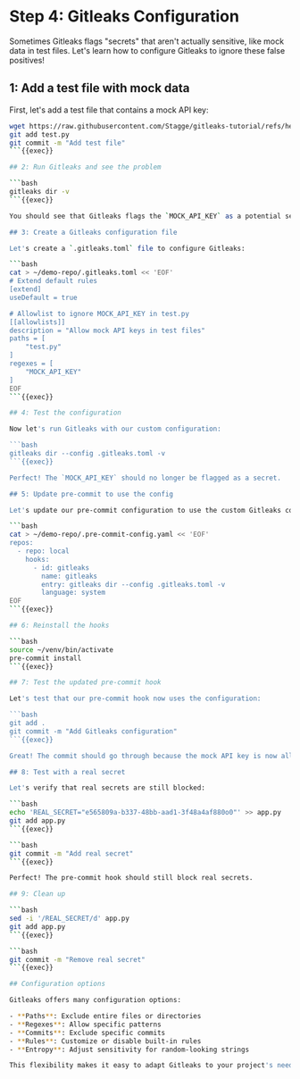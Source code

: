 # Step 4: Gitleaks Configuration

Sometimes Gitleaks flags "secrets" that aren't actually sensitive, like mock data in test files. Let's learn how to configure Gitleaks to ignore these false positives!

## 1: Add a test file with mock data

First, let's add a test file that contains a mock API key:

````bash
wget https://raw.githubusercontent.com/Stagge/gitleaks-tutorial/refs/heads/main/gitleaks-tutorial/assets/demo-repo/test.py
git add test.py
git commit -m "Add test file"
```{{exec}}

## 2: Run Gitleaks and see the problem

```bash
gitleaks dir -v
```{{exec}}

You should see that Gitleaks flags the `MOCK_API_KEY` as a potential secret, even though it's just test data.

## 3: Create a Gitleaks configuration file

Let's create a `.gitleaks.toml` file to configure Gitleaks:

```bash
cat > ~/demo-repo/.gitleaks.toml << 'EOF'
# Extend default rules
[extend]
useDefault = true

# Allowlist to ignore MOCK_API_KEY in test.py
[[allowlists]]
description = "Allow mock API keys in test files"
paths = [
    "test.py"
]
regexes = [
    "MOCK_API_KEY"
]
EOF
```{{exec}}

## 4: Test the configuration

Now let's run Gitleaks with our custom configuration:

```bash
gitleaks dir --config .gitleaks.toml -v
```{{exec}}

Perfect! The `MOCK_API_KEY` should no longer be flagged as a secret.

## 5: Update pre-commit to use the config

Let's update our pre-commit configuration to use the custom Gitleaks config:

```bash
cat > ~/demo-repo/.pre-commit-config.yaml << 'EOF'
repos:
  - repo: local
    hooks:
      - id: gitleaks
        name: gitleaks
        entry: gitleaks dir --config .gitleaks.toml -v
        language: system
EOF
```{{exec}}

## 6: Reinstall the hooks

```bash
source ~/venv/bin/activate
pre-commit install
```{{exec}}

## 7: Test the updated pre-commit hook

Let's test that our pre-commit hook now uses the configuration:

```bash
git add .
git commit -m "Add Gitleaks configuration"
```{{exec}}

Great! The commit should go through because the mock API key is now allowed.

## 8: Test with a real secret

Let's verify that real secrets are still blocked:

```bash
echo 'REAL_SECRET="e565809a-b337-48bb-aad1-3f48a4af880o0"' >> app.py
git add app.py
```{{exec}}

```bash
git commit -m "Add real secret"
```{{exec}}

Perfect! The pre-commit hook should still block real secrets.

## 9: Clean up

```bash
sed -i '/REAL_SECRET/d' app.py
git add app.py
```{{exec}}

```bash
git commit -m "Remove real secret"
```{{exec}}

## Configuration options

Gitleaks offers many configuration options:

- **Paths**: Exclude entire files or directories
- **Regexes**: Allow specific patterns
- **Commits**: Exclude specific commits
- **Rules**: Customize or disable built-in rules
- **Entropy**: Adjust sensitivity for random-looking strings

This flexibility makes it easy to adapt Gitleaks to your project's needs! 🎉
````
